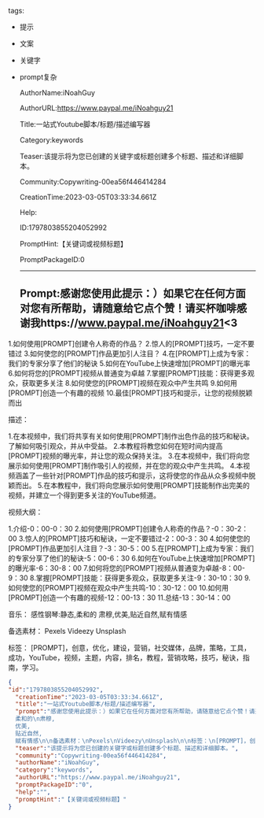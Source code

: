   tags: 
- 提示
- 文案
- 关键字
- prompt复杂

  AuthorName:iNoahGuy

  AuthorURL:https://www.paypal.me/iNoahguy21

  Title:一站式Youtube脚本/标题/描述编写器

  Category:keywords

  Teaser:该提示将为您已创建的关键字或标题创建多个标题、描述和详细脚本。

  Community:Copywriting-00ea56f446414284

  CreationTime:2023-03-05T03:33:34.661Z

  Help:

  ID:1797803855204052992

  PromptHint:【关键词或视频标题】

  PromptPackageID:0

  ---

  ## Prompt:感谢您使用此提示：）如果它在任何方面对您有所帮助，请随意给它点个赞！请买杯咖啡感谢我https://www.paypal.me/iNoahguy21<3

1.如何使用[PROMPT]创建令人称奇的作品？
2.惊人的[PROMPT]技巧，一定不要错过
3.如何使您的[PROMPT]作品更加引人注目？
4.在[PROMPT]上成为专家：我们的专家分享了他们的秘诀
5.如何在YouTube上快速增加[PROMPT]的曝光率
6.如何将您的[PROMPT]视频从普通变为卓越
7.掌握[PROMPT]技能：获得更多观众，获取更多关注
8.如何使您的[PROMPT]视频在观众中产生共鸣
9.如何用[PROMPT]创造一个有趣的视频
10.最佳[PROMPT]技巧和提示，让您的视频脱颖而出

描述：

1.在本视频中，我们将共享有关如何使用[PROMPT]制作出色作品的技巧和秘诀。了解如何吸引观众，并从中受益。
2.本教程将教您如何在短时间内提高[PROMPT]视频的曝光率，并让您的观众保持关注。
3.在本视频中，我们将向您展示如何使用[PROMPT]制作吸引人的视频，并在您的观众中产生共鸣。
4.本视频涵盖了一些针对[PROMPT]作品的技巧和提示，这将使您的作品从众多视频中脱颖而出。
5.在本教程中，我们将向您展示如何使用[PROMPT]技能制作出完美的视频，并建立一个得到更多关注的YouTube频道。

视频大纲：

1.介绍-0：00-0：30
2.如何使用[PROMPT]创建令人称奇的作品？-0：30-2：00
3.惊人的[PROMPT]技巧和秘诀，一定不要错过-2：00-3：30
4.如何使您的[PROMPT]作品更加引人注目？-3：30-5：00
5.在[PROMPT]上成为专家：我们的专家分享了他们的秘诀-5：00-6：30
6.如何在YouTube上快速增加[PROMPT]的曝光率-6：30-8：00
7.如何将您的[PROMPT]视频从普通变为卓越-8：00-9：30
8.掌握[PROMPT]技能：获得更多观众，获取更多关注-9：30-10：30
9.如何使您的[PROMPT]视频在观众中产生共鸣-10：30-12：00
10.如何用[PROMPT]创造一个有趣的视频-12：00-13：30
11.总结-13：30-14：00

音乐：
感性钢琴:静态,柔和的
肃穆,优美,贴近自然,赋有情感

备选素材：
Pexels
Videezy
Unsplash

标签：
[PROMPT]，创意，优化，建设，营销，社交媒体，品牌，策略，工具，成功，YouTube，视频，主题，内容，排名，教程，营销攻略，技巧，秘诀，指南，学习。

  ```json
  {
  "id":"1797803855204052992",
    "creationTime":"2023-03-05T03:33:34.661Z",
    "title":"一站式Youtube脚本/标题/描述编写器",
    "prompt":"感谢您使用此提示：）如果它在任何方面对您有所帮助，请随意给它点个赞！请买杯咖啡感谢我https://www.paypal.me/iNoahguy21<3\n\n1.如何使用[PROMPT]创建令人称奇的作品？\n2.惊人的[PROMPT]技巧，一定不要错过\n3.如何使您的[PROMPT]作品更加引人注目？\n4.在[PROMPT]上成为专家：我们的专家分享了他们的秘诀\n5.如何在YouTube上快速增加[PROMPT]的曝光率\n6.如何将您的[PROMPT]视频从普通变为卓越\n7.掌握[PROMPT]技能：获得更多观众，获取更多关注\n8.如何使您的[PROMPT]视频在观众中产生共鸣\n9.如何用[PROMPT]创造一个有趣的视频\n10.最佳[PROMPT]技巧和提示，让您的视频脱颖而出\n\n描述：\n\n1.在本视频中，我们将共享有关如何使用[PROMPT]制作出色作品的技巧和秘诀。了解如何吸引观众，并从中受益。\n2.本教程将教您如何在短时间内提高[PROMPT]视频的曝光率，并让您的观众保持关注。\n3.在本视频中，我们将向您展示如何使用[PROMPT]制作吸引人的视频，并在您的观众中产生共鸣。\n4.本视频涵盖了一些针对[PROMPT]作品的技巧和提示，这将使您的作品从众多视频中脱颖而出。\n5.在本教程中，我们将向您展示如何使用[PROMPT]技能制作出完美的视频，并建立一个得到更多关注的YouTube频道。\n\n视频大纲：\n\n1.介绍-0：00-0：30\n2.如何使用[PROMPT]创建令人称奇的作品？-0：30-2：00\n3.惊人的[PROMPT]技巧和秘诀，一定不要错过-2：00-3：30\n4.如何使您的[PROMPT]作品更加引人注目？-3：30-5：00\n5.在[PROMPT]上成为专家：我们的专家分享了他们的秘诀-5：00-6：30\n6.如何在YouTube上快速增加[PROMPT]的曝光率-6：30-8：00\n7.如何将您的[PROMPT]视频从普通变为卓越-8：00-9：30\n8.掌握[PROMPT]技能：获得更多观众，获取更多关注-9：30-10：30\n9.如何使您的[PROMPT]视频在观众中产生共鸣-10：30-12：00\n10.如何用[PROMPT]创造一个有趣的视频-12：00-13：30\n11.总结-13：30-14：00\n\n音乐：\n感性钢琴:静态,
    柔和的\n肃穆,
    优美,
    贴近自然,
    赋有情感\n\n备选素材：\nPexels\nVideezy\nUnsplash\n\n标签：\n[PROMPT]，创意，优化，建设，营销，社交媒体，品牌，策略，工具，成功，YouTube，视频，主题，内容，排名，教程，营销攻略，技巧，秘诀，指南，学习。",
    "teaser":"该提示将为您已创建的关键字或标题创建多个标题、描述和详细脚本。",
    "community":"Copywriting-00ea56f446414284",
    "authorName":"iNoahGuy",
    "category":"keywords",
    "authorURL":"https://www.paypal.me/iNoahguy21",
    "promptPackageID":"0",
    "help":"",
    "promptHint":"【关键词或视频标题】"
  }
  ```
